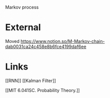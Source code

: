 
Markov process

# External

Moved
https://www.notion.so/M-Markov-chain-dab0031ca24c458e8b6fce4199daf6ee


# Links

[[RNN]]
[[Kalman Filter]]

[[MIT 6.041SC. Probability Theory.]]
